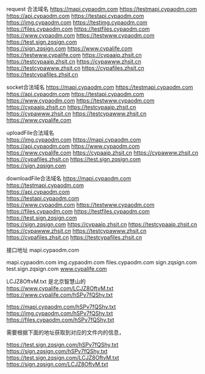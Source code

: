  
request 合法域名
        https://mapi.cypaodm.com
        https://testmapi.cypaodm.com
        https://api.cypaodm.com
        https://testapi.cypaodm.com
        https://img.cypaodm.com
        https://testimg.cypaodm.com
        https://files.cypaodm.com
        https://testfiles.cypaodm.com
        https://www.cypaodm.com
        https://testwww.cypaodm.com
        https://test.sign.zqsign.com  
        https://sign.zqsign.com
        https://www.cypalife.com
        https://testwww.cypalife.com
        https://cypaaip.zhsit.cn
        https://testcypaaip.zhsit.cn
        https://cypawww.zhsit.cn
        https://testcypawww.zhsit.cn
        https://cypafiles.zhsit.cn
        https://testcypafiles.zhsit.cn
 
        
socket合法域名
        https://mapi.cypaodm.com
        https://testmapi.cypaodm.com
        https://api.cypaodm.com
        https://testapi.cypaodm.com
        https://www.cypaodm.com
        https://testwww.cypaodm.com
        https://cypaaip.zhsit.cn
        https://testcypaaip.zhsit.cn
        https://cypawww.zhsit.cn
        https://testcypawww.zhsit.cn
        https://www.cypalife.com
        
        
uploadFile合法域名   
        https://img.cypaodm.com
        https://mapi.cypaodm.com
        https://api.cypaodm.com
        https://www.cypaodm.com
        https://www.cypalife.com
        https://cypaaip.zhsit.cn
        https://cypawww.zhsit.cn
        https://cypafiles.zhsit.cn
        https://test.sign.zqsign.com  
        https://sign.zqsign.com


downloadFile合法域名
        https://mapi.cypaodm.com        
        https://testmapi.cypaodm.com        
        https://api.cypaodm.com  
        https://testapi.cypaodm.com  
        https://www.cypaodm.com
        https://testwww.cypaodm.com
        https://files.cypaodm.com
        https://testfiles.cypaodm.com
        https://test.sign.zqsign.com  
        https://sign.zqsign.com
        https://cypaaip.zhsit.cn
        https://testcypaaip.zhsit.cn
        https://cypawww.zhsit.cn
        https://testcypawww.zhsit.cn
        https://cypafiles.zhsit.cn
        https://testcypafiles.zhsit.cn
        
        
        
接口地址  mapi.cypaodm.com      


mapi.cypaodm.com 
img.cypaodm.com 
files.cypaodm.com
sign.zqsign.com
test.sign.zqsign.com
www.cypalife.com
                  
LCJZ8OftvM.txt  是北京智慧山的                  
https://www.cypalife.com/LCJZ8OftvM.txt  
https://www.cypalife.com/hSPv7fQShy.txt       


	
https://mapi.cypaodm.com/hSPv7fQShy.txt         
https://img.cypaodm.com/hSPv7fQShy.txt         
https://files.cypaodm.com/hSPv7fQShy.txt       

需要根据下面的地址获取到对应的文件内的信息，

https://test.sign.zqsign.com/hSPv7fQShy.txt    
https://sign.zqsign.com/hSPv7fQShy.txt    
https://test.sign.zqsign.com/LCJZ8OftvM.txt   
https://sign.zqsign.com/LCJZ8OftvM.txt   

              
        
        
        
        